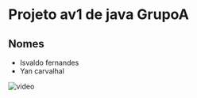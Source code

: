 # Projeto av1 de java GrupoA

## Nomes

* Isvaldo fernandes
* Yan carvalhal


![video](https://www.youtube.com/watch?v=K3rwMnMSFdE)
